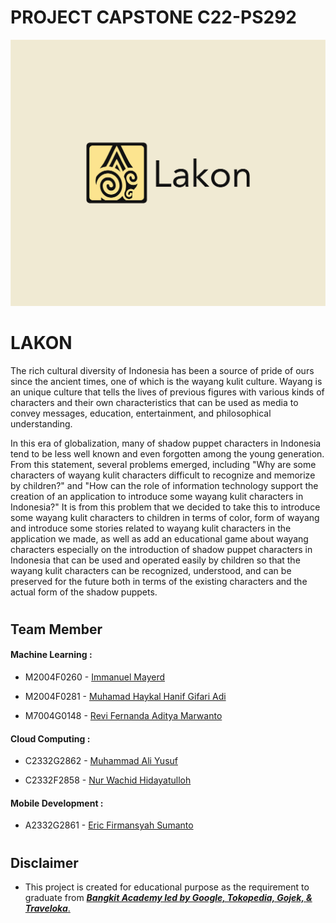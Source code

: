   

# PROJECT CAPSTONE C22-PS292

![Logo Lakon](https://raw.githubusercontent.com/C22-PS292/Lakon/main/Resource/Logo/Lakon.png)
# LAKON

  

  

The rich cultural diversity of Indonesia has been a source of pride of ours since the ancient times, one of which is the wayang kulit culture. Wayang is an unique culture that tells the lives of previous figures with various kinds of characters and their own characteristics that can be used as media to convey messages, education, entertainment, and philosophical understanding.

  

  

In this era of globalization, many of shadow puppet characters in Indonesia tend to be less well known and even forgotten among the young generation. From this statement, several problems emerged, including "Why are some characters of wayang kulit characters difficult to recognize and memorize by children?" and "How can the role of information technology support the creation of an application to introduce some wayang kulit characters in Indonesia?" It is from this problem that we decided to take this to introduce some wayang kulit characters to children in terms of color, form of wayang and introduce some stories related to wayang kulit characters in the application we made, as well as add an educational game about wayang characters especially on the introduction of shadow puppet characters in Indonesia that can be used and operated easily by children so that the wayang kulit characters can be recognized, understood, and can be preserved for the future both in terms of the existing characters and the actual form of the shadow puppets.

  

#

## Team Member

  

#### Machine Learning :

  

- M2004F0260 - [Immanuel Mayerd](https://www.linkedin.com/in/immanuel-mayerd/)

- M2004F0281 - [Muhamad Haykal Hanif Gifari Adi](https://www.linkedin.com/in/haykal-hanif-97a28818a/)

- M7004G0148 - [Revi Fernanda Aditya Marwanto](https://www.linkedin.com/in/revi-fernanda-a58329213/)

  

#### Cloud Computing :

  

- C2332G2862 - [Muhammad Ali Yusuf](https://www.linkedin.com/in/muhammad-ali-yusuf-7623b91a3/)

- C2332F2858 - [Nur Wachid Hidayatulloh](https://www.linkedin.com/in/nur-wachid-71b611221/)

  

#### Mobile Development :

  

- A2332G2861 - [Eric Firmansyah Sumanto](https://www.linkedin.com/in/eric-firmansyah-573500172/)

  

#

## Disclaimer

  

- This project is created for educational purpose as the requirement to graduate from [**_Bangkit Academy led by Google, Tokopedia, Gojek, & Traveloka_**.](https://www.linkedin.com/company/bangkit-academy/mycompany/)